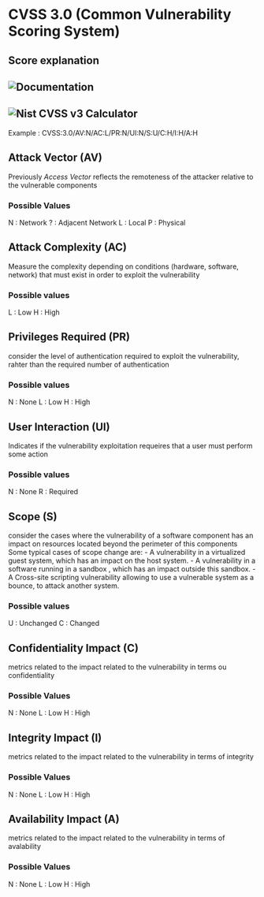 # CVSS 3.0 (Common Vulnerability Scoring System)

## Score explanation 
## ![Documentation](https://www.cert-ist.com/public/fr/SO_detail?code=cvss%20v3&format=html)
## ![Nist CVSS v3 Calculator](https://nvd.nist.gov/vuln-metrics/cvss/v3-calculator)

Example : CVSS:3.0/AV:N/AC:L/PR:N/UI:N/S:U/C:H/I:H/A:H

## Attack Vector (AV)
Previously _Access Vector_
reflects the remoteness of the attacker relative to the vulnerable components 
### Possible Values 
N : Network 
? : Adjacent Network
L : Local 
P : Physical 

## Attack Complexity (AC)
Measure the complexity depending on conditions (hardware, software, network) that must exist in order to exploit the vulnerability 
### Possible values 
L : Low 
H : High 

## Privileges Required (PR)
consider the level of authentication required to exploit the vulnerability, rahter than the required number of authentication 
### Possible values 
N : None 
L : Low 
H : High 

## User Interaction (UI)
Indicates if the vulnerability exploitation requeires that a user must perform some action 
### Possible values 
N : None
R : Required

## Scope (S)
consider the cases where the vulnerability of a software component has an impact on resources located beyond the perimeter of this components 
Some typical cases of scope change are:
    - A vulnerability in a virtualized guest system, which has an impact on the host system.
    - A vulnerability in a software running in a sandbox , which has an impact outside this sandbox.
    - A Cross-site scripting vulnerability allowing to use a vulnerable system as a bounce, to attack another system.
### Possible values 
U : Unchanged 
C : Changed 

## Confidentiality Impact (C)
metrics related to the impact related to the vulnerability in terms ou confidentiality 
### Possible Values 
N : None 
L : Low 
H : High 

## Integrity Impact (I)
metrics related to the impact related to the vulnerability in terms of integrity
### Possible Values 
N : None 
L : Low 
H : High 

## Availability Impact (A)
metrics related to the impact related to the vulnerability in terms of avalability 
### Possible Values 
N : None 
L : Low 
H : High 


